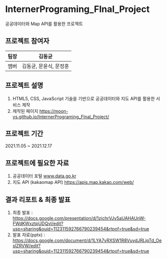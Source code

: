 # InternerPrograming_FInal_Project

공공데이터와 Map API를 활용한 프로젝트

## 프로젝트 참여자

| 팀장 |         김동균         |
| :--: | :--------------------: |
| 맴버 | 김동균, 문윤식, 문정훈 |

## 프로젝트 설명

1. HTML5, CSS, JavaScript 기술을 기반으로 공공데이터와 지도 API를 활용한 서비스 제작
2. 제작된 페이지
   https://moon-ys.github.io/InternerPrograming_FInal_Project/


## 프로젝트 기간

2021.11.05 ~ 2021.12.17

## 프로젝트에 필요한 자료

1. 공공데이터 포털 www.data.go.kr
2. 지도 API (kakaomap API) https://apis.map.kakao.com/web/

## 결과 리포트 & 최종 발표
1. 최종 발표 : https://docs.google.com/presentation/d/1zjchrVJy5aUAHAUnW-FWdKWxztpUDQvl/edit?usp=sharing&ouid=112311592766790239454&rtpof=true&sd=true
2. 발표 자료(pptx) : https://docs.google.com/document/d/1LYA7vRXSW1R8VuydJRLjpTd_OeslZRVW/edit?usp=sharing&ouid=112311592766790239454&rtpof=true&sd=true
